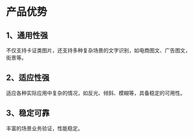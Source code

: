 # 产品优势

## 1、通用性强
不仅支持卡证类图片，还支持多种复杂场景的文字识别，如电商图文、广告图文，街景等。
## 2、适应性强
适应各种实际应用中复杂的情况，如反光、倾斜、模糊等，具备稳定的可用性。
## 3、稳定可靠
丰富的场景业务验证，性能稳定。
